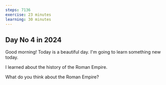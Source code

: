```yaml
---
steps: 7136
exercise: 23 minutes
learning: 30 minutes
---
```

## Day No 4 in 2024
Good morning! Today is a beautiful day.
I'm going to learn something new today.

I learned about the history of the Roman Empire.

What do you think about the Roman Empire?
